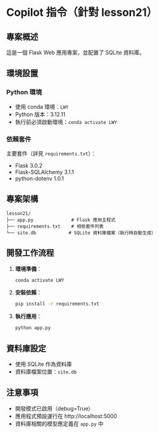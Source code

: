 # Copilot 指令（針對 lesson21）

## 專案概述
這是一個 Flask Web 應用專案，並配置了 SQLite 資料庫。

## 環境設置
### Python 環境
- 使用 conda 環境：`LWY`
- Python 版本：3.12.11
- 執行前必須啟動環境：`conda activate LWY`

### 依賴套件
主要套件（詳見 `requirements.txt`）：
- Flask 3.0.2
- Flask-SQLAlchemy 3.1.1
- python-dotenv 1.0.1

## 專案架構
```
lesson21/
├── app.py              # Flask 應用主程式
├── requirements.txt    # 相依套件列表
└── site.db            # SQLite 資料庫檔案（執行時自動生成）
```

## 開發工作流程
1. **環境準備**：
   ```bash
   conda activate LWY
   ```

2. **安裝依賴**：
   ```bash
   pip install -r requirements.txt
   ```

3. **執行應用**：
   ```bash
   python app.py
   ```

## 資料庫設定
- 使用 SQLite 作為資料庫
- 資料庫檔案位置：`site.db`


## 注意事項
- 開發模式已啟用（debug=True）
- 應用程式預設運行在 http://localhost:5000
- 資料庫相關的模型應定義在 `app.py` 中



